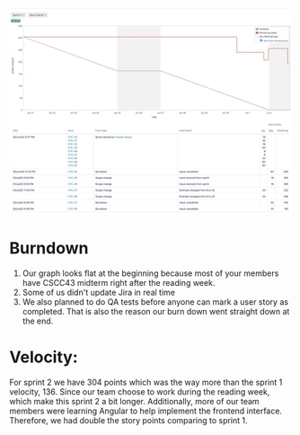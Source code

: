 ![burndown chart](./burndown.png)

# Burndown

1. Our graph looks flat at the beginning because most of your members have
   CSCC43 midterm right after the reading week.
2. Some of us didn't update Jira in real time
3. We also planned to do QA tests before anyone can mark a user story as
   completed. That is also the reason our burn down went straight down at the
   end.

# Velocity:

For sprint 2 we have 304 points which was the way more than the sprint 1
velocity, 136. Since our team choose to work during the reading week, which make
this sprint 2 a bit longer. Additionally, more of our team members were learning
Angular to help implement the frontend interface. Therefore, we had double the
story points comparing to sprint 1.
